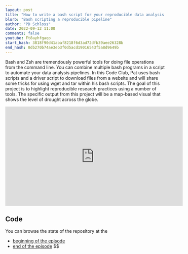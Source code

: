 ```yaml
---
layout: post
title: "How to write a bash script for your reproducible data analysis pipeline (CC247)"
blurb: "Bash scripting a reproducible pipeline"
author: "PD Schloss"
date: 2022-09-12 11:00
comments: false
youtube: Ft8ayhfgaqo
start_hash: 3818f90d41abaf8218f6d3ad72dfb39aee26328b
end_hash: 0db270b74ae3eb3f0d5acd19016543f5a8d9649b
---
```


Bash and Zsh are tremendously powerful tools for doing file operations from the command line. You can combine multiple bash programs in a script to automate your data analysis pipelines. In this Code Club, Pat uses bash scripts and a driver script to download files from a website and will share some tricks for using wget and tar within his bash scripts. The goal of this project is to highlight reproducible research practices using a number of tools. The specific output from this project will be a map-based visual that shows the level of drought across the globe.

<iframe style="margin: 0 auto;display:block;" width="560" height="315" src="https://www.youtube.com/embed/{{ page.youtube }}" frameborder="0" allow="accelerometer; autoplay; encrypted-media; gyroscope; picture-in-picture" allowfullscreen></iframe>

## Code

You can browse the state of the repository at the

* [beginning of the episode](https://github.com/riffomonas/drought_index/tree/{{page.start_hash}})
* [end of the episode](https://github.com/riffomonas/drought_index/tree/{{page.end_hash}})
$$